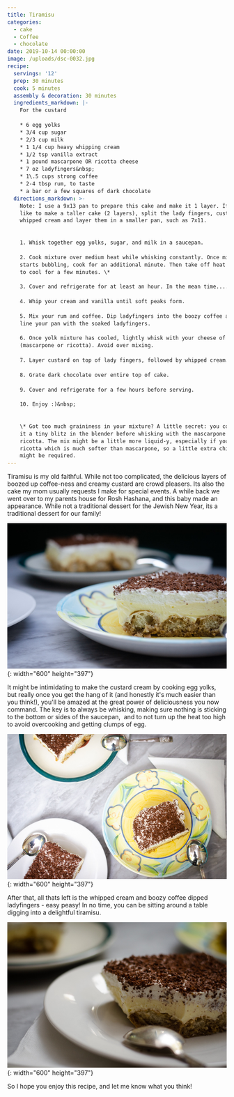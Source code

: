 ```yaml
---
title: Tiramisu
categories:
  - cake
  - Coffee
  - chocolate
date: 2019-10-14 00:00:00
image: /uploads/dsc-0032.jpg
recipe:
  servings: '12'
  prep: 30 minutes
  cook: 5 minutes
  assembly & decoration: 30 minutes
  ingredients_markdown: |-
    For the custard

    * 6 egg yolks
    * 3/4 cup sugar
    * 2/3 cup milk
    * 1 1/4 cup heavy whipping cream
    * 1/2 tsp vanilla extract
    * 1 pound mascarpone OR ricotta cheese
    * 7 oz ladyfingers&nbsp;
    * 1\.5 cups strong coffee
    * 2-4 tbsp rum, to taste
    * a bar or a few squares of dark chocolate
  directions_markdown: >-
    Note: I use a 9x13 pan to prepare this cake and make it 1 layer. If you'd
    like to make a taller cake (2 layers), split the lady fingers, custard, and
    whipped cream and layer them in a smaller pan, such as 7x11.


    1. Whisk together egg yolks, sugar, and milk in a saucepan.

    2. Cook mixture over medium heat while whisking constantly. Once mixture
    starts bubbling, cook for an additional minute. Then take off heat and allow
    to cool for a few minutes. \*

    3. Cover and refrigerate for at least an hour. In the mean time....

    4. Whip your cream and vanilla until soft peaks form.

    5. Mix your rum and coffee. Dip ladyfingers into the boozy coffee and then
    line your pan with the soaked ladyfingers.

    6. Once yolk mixture has cooled, lightly whisk with your cheese of choice
    (mascarpone or ricotta). Avoid over mixing.

    7. Layer custard on top of lady fingers, followed by whipped cream.

    8. Grate dark chocolate over entire top of cake.

    9. Cover and refrigerate for a few hours before serving.

    10. Enjoy :)&nbsp;


    \* Got too much graininess in your mixture? A little secret: you could give
    it a tiny blitz in the blender before whisking with the mascarpone or
    ricotta. The mix might be a little more liquid-y, especially if you're using
    ricotta which is much softer than mascarpone, so a little extra chill time
    might be required.
---
```


Tiramisu is my old faithful. While not too complicated, the delicious layers of boozed up coffee-ness and creamy custard are crowd pleasers. Its also the cake my mom usually requests I make for special events. A while back we went over to my parents house for Rosh Hashana, and this baby made an appearance. While not a traditional dessert for the Jewish New Year, its a traditional dessert for our family\!

![](/uploads/dsc-0016.jpg){: width="600" height="397"}

It might be intimidating to make the custard cream by cooking egg yolks, but really once you get the hang of it (and honestly it's much easier than you think\!), you'll be amazed at the great power of deliciousness you now command. The key is to always be whisking, making sure nothing is sticking to the bottom or sides of the saucepan, &nbsp;and to not turn up the heat too high to avoid overcooking and getting clumps of egg.

![](/uploads/dsc-0020.jpg){: width="600" height="397"}

After that, all thats left is the whipped cream and boozy coffee dipped ladyfingers - easy peasy\! In no time, you can be sitting around a table digging into a delightful tiramisu.

![](/uploads/dsc-0042.jpg){: width="600" height="397"}

So I hope you enjoy this recipe, and let me know what you think\!